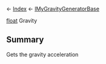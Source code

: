 ← [Index](Api-Index) ← [IMyGravityGeneratorBase](SpaceEngineers.Game.ModAPI.Ingame.IMyGravityGeneratorBase)

[float](System.Single) Gravity

## Summary

Gets the gravity acceleration

